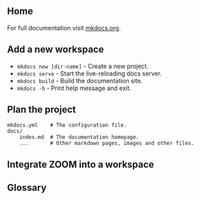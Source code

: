 ## Home

For full documentation visit [mkdocs.org](https://www.mkdocs.org).

## Add a new workspace

* `mkdocs new [dir-name]` - Create a new project.
* `mkdocs serve` - Start the live-reloading docs server.
* `mkdocs build` - Build the documentation site.
* `mkdocs -h` - Print help message and exit.

## Plan the project 

    mkdocs.yml    # The configuration file.
    docs/
        index.md  # The documentation homepage.
        ...       # Other markdown pages, images and other files.

## Integrate ZOOM into a workspace

## Glossary